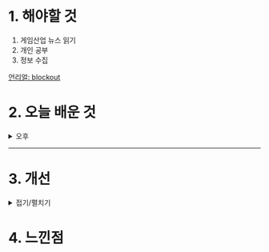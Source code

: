 
# 1. 해야할 것

1. 게임산업 뉴스 읽기 
2. 개인 공부  
3. 정보 수집

[언리얼: blockout](https://dev.epicgames.com/community/learning/talks-and-demos/8k52/blockout-and-asset-production-in-unreal-engine-5)

# 2. 오늘 배운 것

<details>
<summary>오후</summary>

## 오늘의 뉴스
### [기사: 돌고 돌아 PC](https://www.gameinsight.co.kr/news/articleView.html?idxno=33949)
![image](https://github.com/user-attachments/assets/0e26c037-47b3-45cb-9a50-5653dd107373)
```
스팀같은 플랫폼 덕분에 콘솔게임도 PC로 접하기 좋은 상황인데다
굳이 독점 게임으로 한정할 필요가 없어지고 있다.
콘솔과 PC게임의 경계가 사라지고 있고 내가 해보고 싶은 콘솔게임을 PC로 즐길 수 있으니 좋지만
게임기기가 몰락할 것 같고 이 때문에 어떤 나비효과가 일어날지 궁금하다.
```
****

## 101 요약정리


****
## 정보 수집
### 왕좌의 게임 세계관, [장벽 너머](https://namu.wiki/w/%EC%9E%A5%EB%B2%BD%20%EB%84%88%EB%A8%B8)


</details>

****


# 3. 개선


<details>
<summary>접기/펼치기</summary>


</details>



# 4. 느낀점


